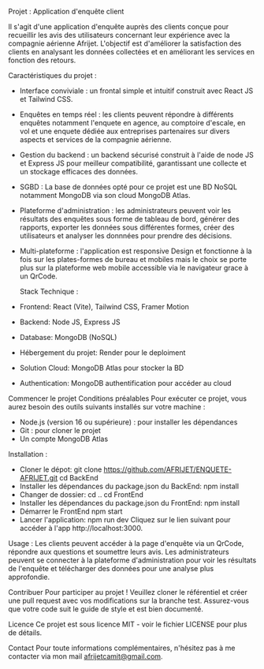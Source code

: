 Projet : Application d'enquête client

Il s'agit d'une application d'enquête auprès des clients conçue pour recueillir les avis des utilisateurs concernant leur expérience avec la compagnie aérienne Afrijet. 
L'objectif est d'améliorer la satisfaction des clients en analysant les données collectées et en améliorant les services en fonction des retours.

Caractéristiques du projet :
- Interface conviviale : un frontal simple et intuitif construit avec React JS et Tailwind CSS.
- Enquêtes en temps réel : les clients peuvent répondre à différents enquêtes notamment l'enquete en agence, au comptoire d'escale, en vol et une enquete dédiée aux entreprises partenaires
  sur divers aspects et services de la compagnie aérienne.
- Gestion du backend : un backend sécurisé construit à l'aide de node JS et Express JS pour meilleur compatibilité, garantissant une collecte et un stockage efficaces des données.
- SGBD : La base de données opté pour ce projet est une BD NoSQL notamment MongoDB via son cloud MongoDB Atlas.
- Plateforme d'administration : les administrateurs peuvent voir les résultats des enquêtes sous forme de tableau de bord, générer des rapports, exporter les données sous différentes formes,
  créer des utilisateurs et analyser les donnnées pour prendre des décisions.
- Multi-plateforme : l'application est responsive Design et fonctionne à la fois sur les plates-formes de bureau et mobiles mais le choix se porte plus sur la plateforme web mobile
  accessible via le navigateur grace à un QrCode.

  Stack Technique :
- Frontend: React (Vite), Tailwind CSS, Framer Motion
- Backend: Node JS, Express JS
- Database: MongoDB (NoSQL)
- Hébergement du projet: Render pour le deploiment
- Solution Cloud: MongoDB Atlas pour stocker la BD
- Authentication: MongoDB authentification pour accéder au cloud

Commencer le projet
Conditions préalables
Pour exécuter ce projet, vous aurez besoin des outils suivants installés sur votre machine :
- Node.js (version 16 ou supérieure) : pour installer les dépendances
- Git : pour cloner le projet
- Un compte MongoDB Atlas

Installation : 
- Cloner le dépot:
git clone https://github.com/AFRIJET/ENQUETE-AFRIJET.git
cd BackEnd
- Installer les dépendances du package.json du BackEnd:
npm install
- Changer de dossier:
cd ..
cd FrontEnd
- Installer les dépendances du package.json du FrontEnd:
npm install
- Démarrer le FrontEnd
npm start
- Lancer l'application:
npm run dev
Cliquez sur le lien suivant pour accéder à l'app http://localhost:3000.

Usage :
Les clients peuvent accéder à la page d'enquête via un QrCode, répondre aux questions et soumettre leurs avis.
Les administrateurs peuvent se connecter à la plateforme d'administration pour voir les résultats de l'enquête et télécharger des données pour une analyse plus approfondie.

Contribuer
Pour participer au projet ! Veuillez cloner le référentiel et créer une pull request avec vos modifications sur la branche test. Assurez-vous que votre code suit le guide de style et est bien documenté.

Licence
Ce projet est sous licence MIT - voir le fichier LICENSE pour plus de détails.

Contact
Pour toute informations complémentaires, n'hésitez pas à me contacter via mon mail afrijetcamit@gmail.com.

